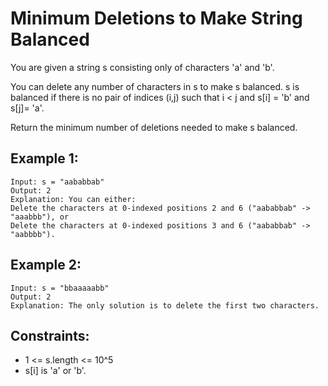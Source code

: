 # Minimum Deletions to Make String Balanced

You are given a string s consisting only of characters 'a' and 'b'​​​​.

You can delete any number of characters in s to make s balanced. s is balanced if there is no pair of indices (i,j) such that i < j and s[i] = 'b' and s[j]= 'a'.

Return the minimum number of deletions needed to make s balanced.

## Example 1:

```
Input: s = "aababbab"
Output: 2
Explanation: You can either:
Delete the characters at 0-indexed positions 2 and 6 ("aababbab" -> "aaabbb"), or
Delete the characters at 0-indexed positions 3 and 6 ("aababbab" -> "aabbbb").
```

## Example 2:

```
Input: s = "bbaaaaabb"
Output: 2
Explanation: The only solution is to delete the first two characters.
```

## Constraints:

- 1 <= s.length <= 10^5
- s[i] is 'a' or 'b'​​.
